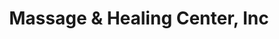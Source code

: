 ---
title: "Massage & Healing Center, Inc"
url: /indianapolis/massage-and-healing-center-inc/
shop: massage
---